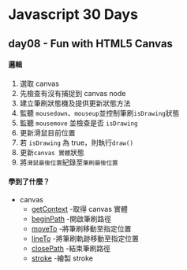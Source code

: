 # Javascript 30 Days

## day08 - Fun with HTML5 Canvas

#### 邏輯

1. 選取 canvas
2. 先檢查有沒有捕捉到 canvas node
3. 建立筆刷狀態機及提供更新狀態方法
4. 監聽 `mousedown`、`mouseup`並控制筆刷`isDrawing`狀態
5. 監聽 `mousemove` 並檢查是否 `isDrawing`
6. 更新滑鼠目前位置
7. 若 `isDrawing` 為 true，則執行`draw()`
8. 更新`canvas 實體`狀態
9. 將`滑鼠最後位置`紀錄至`筆刷最後位置`

#### 學到了什麼？

- canvas
  - [getContext](https://developer.mozilla.org/en-US/docs/Web/API/CanvasRenderingContext2D) -取得 canvas 實體
  - [beginPath](https://developer.mozilla.org/zh-CN/docs/Web/API/CanvasRenderingContext2D/beginPath) -開啟筆刷路徑
  - [moveTo](https://developer.mozilla.org/zh-CN/docs/Web/API/CanvasRenderingContext2D/moveTo) -將筆刷移動至指定位置
  - [lineTo](https://developer.mozilla.org/zh-CN/docs/Web/API/CanvasRenderingContext2D/lineTo) -將筆刷軌跡移動至指定位置
  - [closePath](https://developer.mozilla.org/zh-CN/docs/Web/API/CanvasRenderingContext2D/closePath) -結束筆刷路徑
  - [stroke](https://developer.mozilla.org/zh-CN/docs/Web/API/CanvasRenderingContext2D/stroke) -繪製 stroke
